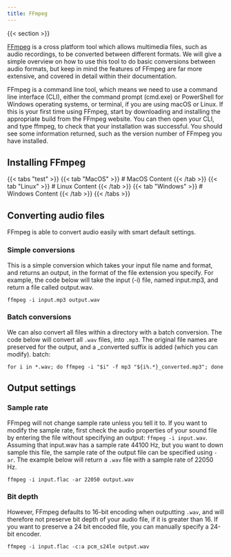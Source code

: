 ```yaml
---
title: FFmpeg
---
```

{{< section >}}

[FFmpeg](https://ffmpeg.org/)  is a cross platform tool which allows multimedia
files, such as audio recordings, to be converted between different formats. We
will give a simple overview on how to use this tool to do basic conversions
between audio formats, but keep in mind the features of FFmpeg are far more
extensive, and covered in detail within their documentation.

FFmpeg is a command line tool, which means we need to use a command line
interface (CLI), either the command prompt (cmd.exe) or PowerShell for Windows
operating systems, or terminal, if you are using macOS or Linux. If this is your
first time using FFmpeg, start by downloading and installing the appropriate
build from the FFmpeg website. You can then open your CLI, and type ffmpeg, to
check that your installation was successful. You should see some information
returned, such as the version number of FFmpeg you have installed. 

## Installing FFmpeg
{{< tabs "test" >}}
{{< tab "MacOS" >}} # MacOS Content {{< /tab >}}
{{< tab "Linux" >}} # Linux Content {{< /tab >}}
{{< tab "Windows" >}} # Windows Content {{< /tab >}}
{{< /tabs >}}

## Converting audio files
FFmpeg is able to convert audio easily with smart default settings.

### Simple conversions
This is a simple conversion which takes your input file name and format, and
returns an output, in the format of the file extension you specify. For example,
the code below will take the input (-i) file, named input.mp3, and return a file
called output.wav. 

```
ffmpeg -i input.mp3 output.wav
``` 

### Batch conversions 
We can also convert all files within a directory with a batch conversion. The
code below will convert all `.wav` files, into `.mp3`. The original file names
are preserved for the output, and a _converted suffix is added (which you can
modify). batch: 

```
for i in *.wav; do ffmpeg -i "$i" -f mp3 "${i%.*}_converted.mp3"; done
```

## Output settings
### Sample rate
FFmpeg will not change sample rate unless you tell it to. If you want to modify
the sample rate, first check the audio properties of your sound file by entering
the file without specifying an output: `ffmpeg -i input.wav`. Assuming that
input.wav has a sample rate 44100 Hz, but you want to down sample this file, the
sample rate of the output file can be specified using `-ar`. The example below
will return a `.wav` file with a sample rate of 22050 Hz. 

```
ffmpeg -i input.flac -ar 22050 output.wav
```
### Bit depth
However, FFmpeg defaults to 16-bit encoding when outputting `.wav`, and will
therefore not preserve bit depth of your audio file, if it is greater than 16.
If you want to preserve a 24 bit encoded file, you can manually specify a 24-bit
encoder.

```
ffmpeg -i input.flac -c:a pcm_s24le output.wav
```








